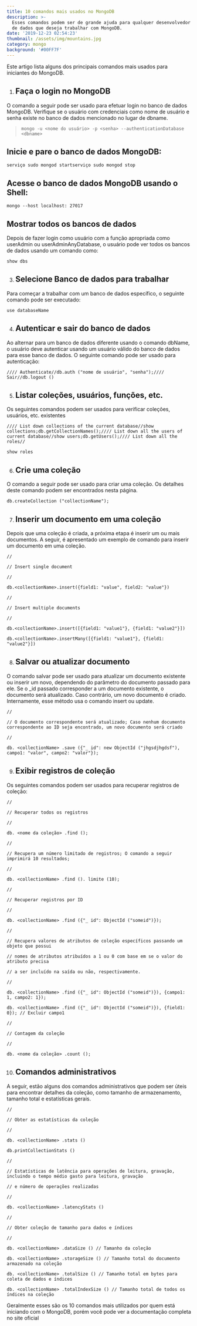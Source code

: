 ```yaml
---
title: 10 comandos mais usados no MongoDB
description: >-
  Esses comandos podem ser de grande ajuda para qualquer desenvolvedor de banco
  de dados que deseja trabalhar com MongoDB.
date: '2019-12-23 02:54:23'
thumbnail: /assets/img/mountains.jpg
category: mongo
background: '#00FF7F'
---
```

Este artigo lista alguns dos principais comandos mais usados para iniciantes do MongoDB.

1. ## Faça o login no MongoDB

O comando a seguir pode ser usado para efetuar login no banco de dados MongoDB. Verifique se o usuário com credenciais como nome de usuário e senha existe no banco de dados mencionado no lugar de dbname.

> ```
> mongo -u <nome do usuário> -p <senha> --authenticationDatabase <dbname>
> ```

## Inicie e pare o banco de dados MongoDB:

```
serviço sudo mongod startserviço sudo mongod stop
```

## Acesse o banco de dados MongoDB usando o Shell:

```
mongo --host localhost: 27017
```

## Mostrar todos os bancos de dados

Depois de fazer login como usuário com a função apropriada como userAdmin ou userAdminAnyDatabase, o usuário pode ver todos os bancos de dados usando um comando como:

```
show dbs
```

3. ## Selecione Banco de dados para trabalhar

Para começar a trabalhar com um banco de dados específico, o seguinte comando pode ser executado:

```
use databaseName
```

4. ## Autenticar e sair do banco de dados

Ao alternar para um banco de dados diferente usando o comando dbName, o usuário deve autenticar usando um usuário válido do banco de dados para esse banco de dados. O seguinte comando pode ser usado para autenticação:

```
//// Authenticate//db.auth ("nome de usuário", "senha");//// Sair//db.logout ()
```

5. ## Listar coleções, usuários, funções, etc.

Os seguintes comandos podem ser usados ​​para verificar coleções, usuários, etc. existentes

```
//// List down collections of the current database//show collections;db.getCollectionNames();//// List down all the users of current database//show users;db.getUsers();//// List down all the roles//
```

```
show roles
```

6. ## Crie uma coleção

O comando a seguir pode ser usado para criar uma coleção. Os detalhes deste comando podem ser encontrados nesta página.

```
db.createCollection ("collectionName");
```

7. ## Inserir um documento em uma coleção

Depois que uma coleção é criada, a próxima etapa é inserir um ou mais documentos. A seguir, é apresentado um exemplo de comando para inserir um documento em uma coleção.

```
//
```

```
// Insert single document
```

```
//
```

```
db.<collectionName>.insert({field1: "value", field2: "value"})
```

```
//
```

```
// Insert multiple documents
```

```
//
```

```
db.<collectionName>.insert([{field1: "value1"}, {field1: "value2"}])
```

```
db.<collectionName>.insertMany([{field1: "value1"}, {field1: "value2"}])
```

8. ## Salvar ou atualizar documento

O comando salvar pode ser usado para atualizar um documento existente ou inserir um novo, dependendo do parâmetro do documento passado para ele. Se o _id passado corresponder a um documento existente, o documento será atualizado. Caso contrário, um novo documento é criado. Internamente, esse método usa o comando insert ou update.

```
//
```

```
// O documento correspondente será atualizado; Caso nenhum documento correspondente ao ID seja encontrado, um novo documento será criado
```

```
//
```

```
db. <collectionName> .save ({"_ id": new ObjectId ("jhgsdjhgdsf"), campo1: "valor", campo2: "valor"});
```

9. ## Exibir registros de coleção

Os seguintes comandos podem ser usados ​​para recuperar registros de coleção:

```
//
```

```
// Recuperar todos os registros
```

```
//
```

```
db. <nome da coleção> .find ();
```

```
//
```

```
// Recupera um número limitado de registros; O comando a seguir imprimirá 10 resultados;
```

```
//
```

```
db. <collectionName> .find (). limite (10);
```

```
//
```

```
// Recuperar registros por ID
```

```
//
```

```
db. <collectionName> .find ({"_ id": ObjectId ("someid")});
```

```
//
```

```
// Recupera valores de atributos de coleção específicos passando um objeto que possui
```

```
// nomes de atributos atribuídos a 1 ou 0 com base em se o valor do atributo precisa
```

```
// a ser incluído na saída ou não, respectivamente.
```

```
//
```

```
db. <collectionName> .find ({"_ id": ObjectId ("someid")}), {campo1: 1, campo2: 1});
```

```
db. <collectionName> .find ({"_ id": ObjectId ("someid")}), {field1: 0}); // Excluir campo1
```

```
//
```

```
// Contagem da coleção
```

```
//
```

```
db. <nome da coleção> .count ();
```

10. ## Comandos administrativos

A seguir, estão alguns dos comandos administrativos que podem ser úteis para encontrar detalhes da coleção, como tamanho de armazenamento, tamanho total e estatísticas gerais.

```
//
```

```
// Obter as estatísticas da coleção
```

```
//
```

```
db. <collectionName> .stats ()
```

```
db.printCollectionStats ()
```

```
//
```

```
// Estatísticas de latência para operações de leitura, gravação, incluindo o tempo médio gasto para leitura, gravação
```

```
// e número de operações realizadas
```

```
//
```

```
db. <collectionName> .latencyStats ()
```

```
//
```

```
// Obter coleção de tamanho para dados e índices
```

```
//
```

```
db. <collectionName> .dataSize () // Tamanho da coleção
```

```
db. <collectionName> .storageSize () // Tamanho total do documento armazenado na coleção
```

```
db. <collectionName> .totalSize () // Tamanho total em bytes para coleta de dados e índices
```

```
db. <collectionName> .totalIndexSize () // Tamanho total de todos os índices na coleção
```

Geralmente esses são os 10 comandos mais utilizados por quem está iniciando com o MongoDB, porém você pode ver a documentação completa no site oficial
